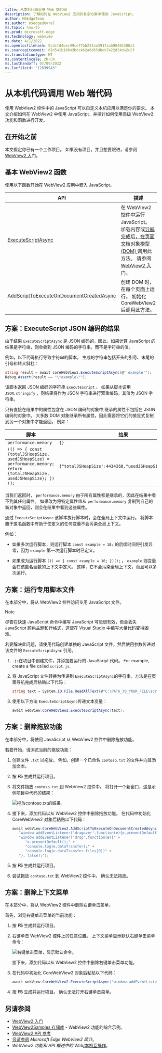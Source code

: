 ```yaml
---
title: 从本机代码调用 Web 端代码
description: 了解如何在 WebView2 应用的复杂方案中使用 JavaScript。
author: MSEdgeTeam
ms.author: msedgedevrel
ms.topic: how-to
ms.prod: microsoft-edge
ms.technology: webview
ms.date: 4/1/2022
ms.openlocfilehash: 9cdcfd4bec99ce77bb233ae3917aab9046b388a2
ms.sourcegitcommit: 61d541b18043bdc4b2a6d65d6eb7422d54da2c2f
ms.translationtype: MT
ms.contentlocale: zh-CN
ms.lasthandoff: 07/09/2022
ms.locfileid: "12639943"
---
```

# <a name="call-web-side-code-from-native-side-code"></a>从本机代码调用 Web 端代码
<!-- old title: Use JavaScript in WebView for extended scenarios -->

使用 WebView2 控件中的 JavaScript 可以自定义本机应用以满足你的要求。 本文介绍如何在 WebView2 中使用 JavaScript，并探讨如何使用高级 WebView2 功能和函数进行开发。


<!-- ====================================================================== -->
## <a name="before-you-begin"></a>在开始之前

本文假定你已有一个工作项目。 如果没有项目，并且想要跟进，请参阅 [WebView2 入](../get-started/get-started.md)门。


<!-- ====================================================================== -->
## <a name="basic-webview2-functions"></a>基本 WebView2 函数

使用以下函数开始在 WebView2 应用中嵌入 JavaScript。

| API | 描述 |
| --- | --- |
| [ExecuteScriptAsync](/dotnet/api/microsoft.web.webview2.wpf.webview2.executescriptasync) | 在 WebView2 控件中运行 JavaScript。 加载内容或[导航完成](/dotnet/api/microsoft.web.webview2.core.corewebview2.navigationcompleted)后[，在页面文档对象模型 (DOM) ](/dotnet/api/microsoft.web.webview2.core.corewebview2.domcontentloaded)调用此方法。 请参阅 [WebView2 入](../get-started/get-started.md)门。 |
| [AddScriptToExecuteOnDocumentCreatedAsync](/dotnet/api/microsoft.web.webview2.core.corewebview2.addscripttoexecuteondocumentcreatedasync) | 创建 DOM 时，在每个页面上运行。 初始化 CoreWebView2 后调用此方法。 |


<!-- ====================================================================== -->
## <a name="scenario-executescript-json-encoded-results"></a>方案：ExecuteScript JSON 编码的结果

由于结果 `ExecuteScriptAsync` 是 JSON 编码的，因此，如果计算 JavaScript 的结果是字符串，则会收到 JSON 编码的字符串，而不是字符串的值。

例如，以下代码执行导致字符串的脚本。  生成的字符串包括开头的引号、末尾的引号和转义斜杠：

```csharp
string result = await coreWebView2.ExecuteScriptAsync(@"'example'");
Debug.Assert(result == "\"example\"");
```

该脚本返回 JSON 编码的字符串 `ExecuteScript` 。  如果从脚本调用 `JSON.stringify` ，则结果将作为 JSON 字符串进行双重编码，其值为 JSON 字符串。

只有直接在结果中的属性包含在 JSON 编码的对象中;继承的属性不包括在 JSON 编码的对象中。  大多数 DOM 对象继承所有属性，因此需要将它们的值显式复制到另一个对象中才能返回。  例如：

脚本              | 结果
---                 | ---
`performance.memory`  | `{}`
`(() => { const {totalJSHeapSize, usedJSHeapSize} = performance.memory; return {totalJSHeapSize, usedJSHeapSize}; })();` |  `{"totalJSHeapSize":4434368,"usedJSHeapSize":2832912}`

当我们返回时， `performance.memory` 由于所有属性都是继承的，因此在结果中看不到其任何属性。  如果改为将特定属性值从 `performance.memory` 复制到自己的新对象中返回，则会在结果中看到这些属性。

通过 `ExecuteScriptAsync` 该脚本执行脚本时，会在全局上下文中运行。  将脚本置于匿名函数中有助于使定义的任何变量不会污染全局上下文。

例如：

*  如果多次运行脚本，则运行脚本 `const example = 10;` 的后续时间将引发异常，因为 `example` 第一次运行脚本时已定义。 

*  如果改为运行脚本 `(() => { const example = 10; })();` ， `example` 则变量会在该匿名函数的上下文中定义。  这样，它不会污染全局上下文，而且可以多次运行。


<!-- ====================================================================== -->
## <a name="scenario-running-a-dedicated-script-file"></a>方案：运行专用脚本文件

在本部分中，将从 WebView2 控件访问专用 JavaScript 文件。

> [!NOTE]
> 尽管在快速 JavaScript 命令中编写 JavaScript 可能很有效，但会丢失 JavaScript 颜色主题和行格式，这使在 Visual Studio 中编写大量代码变得困难。

若要解决此问题，请使用代码创建单独的 JavaScript 文件，然后使用参数传递对该文件的 `ExecuteScriptAsync` 引用。

1. `.js`在项目中创建文件，并添加要运行的 JavaScript 代码。  For example, create a file called `script.js`.

1. 将 JavaScript 文件转换为传递到 `ExecuteScriptAsync`的字符串，方法是在页面导航完成后粘贴以下代码：

   ```csharp
   string text = System.IO.File.ReadAllText(@"C:\PATH_TO_YOUR_FILE\script.js");
   ```

1. 使用以下方法 `ExecuteScriptAsync`传递文本变量：

   ```csharp
   await webView.CoreWebView2.ExecuteScriptAsync(text);
   ```


<!-- ====================================================================== -->
## <a name="scenario-removing-drag-and-drop-functionality"></a>方案：删除拖放功能

在本部分中，将使用 JavaScript 从 WebView2 控件中删除拖放功能。

若要开始，请浏览当前的拖放功能：

1. 创建文件 `.txt` 以拖放。  例如，创建一个已命名 `contoso.txt` 的文件并向其添加文本。

1. 按 **F5** 生成并运行项目。

1. 将文件拖放 `contoso.txt` 到 WebView2 控件中。  将打开一个新窗口，这是示例项目中代码的结果：

   ![拖放contoso.txt的结果。](./media/drag-text.png)

1. 接下来，添加代码以从 WebView2 控件中删除拖放功能。  在代码中初始化 CoreWebView2 对象后粘贴以下代码：

   ```csharp
   await webView.CoreWebView2.AddScriptToExecuteOnDocumentCreatedAsync(
      "window.addEventListener('dragover',function(e){e.preventDefault();},false);" +
      "window.addEventListener('drop',function(e){" +
         "e.preventDefault();" +
         "console.log(e.dataTransfer);" +
         "console.log(e.dataTransfer.files[0])" +
      "}, false);");
   ```

1. 按 **F5** 生成并运行项目。

1. 尝试拖放 `contoso.txt` 到 WebView2 控件中。  确认无法拖放。


<!-- ====================================================================== -->
## <a name="scenario-removing-the-context-menu"></a>方案：删除上下文菜单

在本部分中，将从 WebView2 控件中删除右键单击菜单。

首先，浏览右键单击菜单的当前功能：

1. 按 **F5** 生成并运行项目。

1. 右键单击 WebView2 控件上的任意位置。  上下文菜单显示默认右键单击菜单命令：

   ![右键单击菜单，显示默认命令。](./media/context-menu.png)

   接下来，添加代码以从 WebView2 控件中删除右键单击菜单功能。

1. 在代码中初始化 CoreWebView2 对象后粘贴以下代码：

   ```csharp
   await webView.CoreWebView2.ExecuteScriptAsync("window.addEventListener('contextmenu', window => {window.preventDefault();});");
   ```

1. 按 **F5** 生成并运行项目。  确认无法打开右键单击菜单。


<!-- ====================================================================== -->
## <a name="see-also"></a>另请参阅

* [WebView2 入门](../get-started/get-started.md)
* [WebView2Samples 存储库](https://github.com/MicrosoftEdge/WebView2Samples) - WebView2 功能的综合示例。
* [WebView2 API 参考](../webview2-api-reference.md)
* [另请参阅](../index.md#see-also) _Microsoft Edge WebView2 简介_。
* _WebView2 功能和 API 概述中的 Web_[/本机互操作](../concepts/overview-features-apis.md#webnative-interop)。
